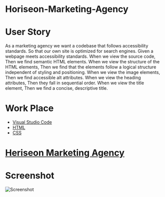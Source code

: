 # Horiseon-Marketing-Agency


# User Story
As a marketing agency we want a codebase that follows accessibility standards.
So that our own site is optimized for search engines.
Given a webpage meets accessibility standards.
When we view the source code, Then we find semantic HTML elements.
When we view the structure of the HTML elements, Then we  find that the elements follow a logical structure independent of styling and positioning.
When we view the image elements, Then we  find accessible alt attributes.
When we view the heading attributes, Then they fall in sequential order.
When we view the title element, Then we  find a concise, descriptive title.

# Work Place
* [Visual Studio Code](https://code.visualstudio.com/)
* [HTML](https://www.w3schools.com/html/)
* [CSS](https://www.w3schools.com/css/)

# [Heriseon Marketing Agency](https://alexrahmanov.github.io/Horiseon-Marketing-Agency/)

# Screenshot
![Screenshot](https://github.com/AlexRahmanov/Horiseon-Marketing-Agency/blob/main/assets/images/Horiseon.png)
